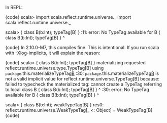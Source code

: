 In REPL:

{code}
scala> import scala.reflect.runtime.universe._
import scala.reflect.runtime.universe._

scala> { class B(b:Int); typeTag[B] }
<console>:11: error: No TypeTag available for B
              { class B(b:Int); typeTag[B] }
                                       ^

{code}
In 2.10.0-M7, this compiles fine.
This is intentional. If you run scala with -Xlog-implicits, it will explain the reason:

{code}
scala> { class B(b:Int); typeTag[B] }
materializing requested reflect.runtime.universe.type.TypeTag[B] using `package`.this.materializeTypeTag[B](scala.reflect.runtime.`package`.universe)
<console>:30: `package`.this.materializeTypeTag[B](scala.reflect.runtime.`package`.universe) is not a valid implicit value for reflect.runtime.universe.TypeTag[B] because:
failed to typecheck the materialized tag: 
cannot create a TypeTag referring to local class B
              { class B(b:Int); typeTag[B] }
                                       ^
<console>:30: error: No TypeTag available for B
              { class B(b:Int); typeTag[B] }
                                       ^

scala> { class B(b:Int); weakTypeTag[B] }
res0: reflect.runtime.universe.WeakTypeTag[_ <: Object] = WeakTypeTag[B]
{code}
